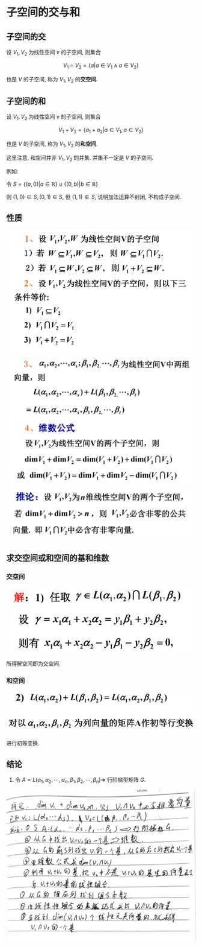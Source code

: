 # 子空间的交与和

## 子空间的交

设 $V_1, V_2$ 为线性空间 $v$ 的子空间, 则集合

$$
V_1\cap V_2 = \{a|a\in V_1 \land a\in V_2\}
$$

也是 $V$ 的子空间, 称为 $V_1, V_2$ 的**交空间**.


## 子空间的和

设 $V_1, V_2$ 为线性空间 $v$ 的子空间, 则集合

$$
V_1 + V_2 = \{a_1 + a_2|a\in V_1, a\in V_2\}
$$

也是 $V$ 的子空间, 称为 $V_1, V_2$ 的**和空间**.

这里注意, 和空间并非 $V_1, V_2$ 的并集. 并集不一定是 $V$ 的子空间.

例如:

令 $S = \{(a, 0)|a\in\mathbb{R}\}\cup\{(0, b)|b\in\mathbb{R}\}$

则 $(1, 0)\in S, (0, 1)\in S$, 但 $(1,1)\notin S$, 说明加法运算不封闭, 不构成子空间.


## 性质

![](image/2021-04-08-09-27-29.png)

![](image/2021-04-08-09-42-39.png)

![](image/2021-04-12-08-47-38.png)


## 求交空间或和空间的基和维数

### 交空间

![](image/2021-04-12-08-48-45.png)

所得解空间即为交空间.

### 和空间

![](image/2021-04-12-08-49-28.png)

进行初等变换.



## 结论

1. 令 $A=L(\alpha_1,\alpha_2,\cdots,\alpha_n, \beta_1,\beta_2,\cdots,\beta_n)\Rightarrow$ 行阶梯型矩阵 $G$.

![](image/2021-04-12-09-16-05.png)
